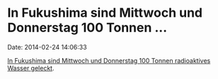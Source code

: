 In Fukushima sind Mittwoch und Donnerstag 100 Tonnen \...
=========================================================

Date: 2014-02-24 14:06:33

[In Fukushima sind Mittwoch und Donnerstag 100 Tonnen radioaktives
Wasser
geleckt](http://www3.nhk.or.jp/nhkworld/english/news/20140221_14.html).

